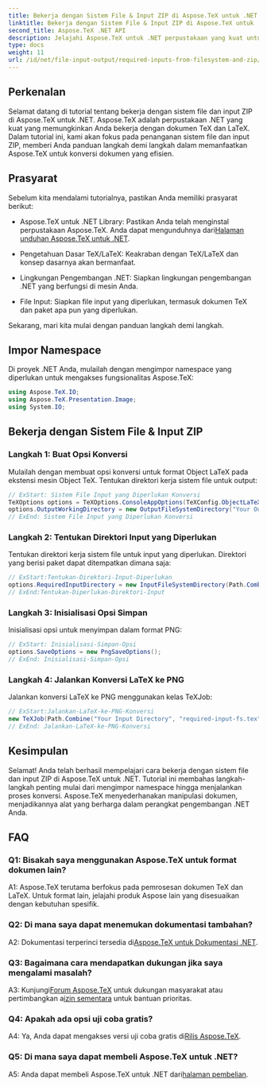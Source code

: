 ```yaml
---
title: Bekerja dengan Sistem File & Input ZIP di Aspose.TeX untuk .NET
linktitle: Bekerja dengan Sistem File & Input ZIP di Aspose.TeX untuk .NET
second_title: Aspose.TeX .NET API
description: Jelajahi Aspose.TeX untuk .NET perpustakaan yang kuat untuk penanganan dokumen TeX dan LaTeX. Konversi file secara efisien dengan sistem file dan input ZIP.
type: docs
weight: 11
url: /id/net/file-input-output/required-inputs-from-filesystem-and-zip/
---
```

## Perkenalan

Selamat datang di tutorial tentang bekerja dengan sistem file dan input ZIP di Aspose.TeX untuk .NET. Aspose.TeX adalah perpustakaan .NET yang kuat yang memungkinkan Anda bekerja dengan dokumen TeX dan LaTeX. Dalam tutorial ini, kami akan fokus pada penanganan sistem file dan input ZIP, memberi Anda panduan langkah demi langkah dalam memanfaatkan Aspose.TeX untuk konversi dokumen yang efisien.

## Prasyarat

Sebelum kita mendalami tutorialnya, pastikan Anda memiliki prasyarat berikut:

-  Aspose.TeX untuk .NET Library: Pastikan Anda telah menginstal perpustakaan Aspose.TeX. Anda dapat mengunduhnya dari[Halaman unduhan Aspose.TeX untuk .NET](https://releases.aspose.com/tex/net/).

- Pengetahuan Dasar TeX/LaTeX: Keakraban dengan TeX/LaTeX dan konsep dasarnya akan bermanfaat.

- Lingkungan Pengembangan .NET: Siapkan lingkungan pengembangan .NET yang berfungsi di mesin Anda.

- File Input: Siapkan file input yang diperlukan, termasuk dokumen TeX dan paket apa pun yang diperlukan.

Sekarang, mari kita mulai dengan panduan langkah demi langkah.

## Impor Namespace

Di proyek .NET Anda, mulailah dengan mengimpor namespace yang diperlukan untuk mengakses fungsionalitas Aspose.TeX:

```csharp
using Aspose.TeX.IO;
using Aspose.TeX.Presentation.Image;
using System.IO;
```

## Bekerja dengan Sistem File & Input ZIP

### Langkah 1: Buat Opsi Konversi

Mulailah dengan membuat opsi konversi untuk format Object LaTeX pada ekstensi mesin Object TeX. Tentukan direktori kerja sistem file untuk output:

```csharp
// ExStart: Sistem File Input yang Diperlukan Konversi
TeXOptions options = TeXOptions.ConsoleAppOptions(TeXConfig.ObjectLaTeX);
options.OutputWorkingDirectory = new OutputFileSystemDirectory("Your Output Directory");
// ExEnd: Sistem File Input yang Diperlukan Konversi
```

### Langkah 2: Tentukan Direktori Input yang Diperlukan

Tentukan direktori kerja sistem file untuk input yang diperlukan. Direktori yang berisi paket dapat ditempatkan dimana saja:

```csharp
// ExStart:Tentukan-Direktori-Input-Diperlukan
options.RequiredInputDirectory = new InputFileSystemDirectory(Path.Combine("Your Input Directory", "packages"));
// ExEnd:Tentukan-Diperlukan-Direktori-Input
```

### Langkah 3: Inisialisasi Opsi Simpan

Inisialisasi opsi untuk menyimpan dalam format PNG:

```csharp
// ExStart: Inisialisasi-Simpan-Opsi
options.SaveOptions = new PngSaveOptions();
// ExEnd: Inisialisasi-Simpan-Opsi
```

### Langkah 4: Jalankan Konversi LaTeX ke PNG

Jalankan konversi LaTeX ke PNG menggunakan kelas TeXJob:

```csharp
// ExStart:Jalankan-LaTeX-ke-PNG-Konversi
new TeXJob(Path.Combine("Your Input Directory", "required-input-fs.tex"), new ImageDevice(), options).Run();
// ExEnd: Jalankan-LaTeX-ke-PNG-Konversi
```

## Kesimpulan

Selamat! Anda telah berhasil mempelajari cara bekerja dengan sistem file dan input ZIP di Aspose.TeX untuk .NET. Tutorial ini membahas langkah-langkah penting mulai dari mengimpor namespace hingga menjalankan proses konversi. Aspose.TeX menyederhanakan manipulasi dokumen, menjadikannya alat yang berharga dalam perangkat pengembangan .NET Anda.

## FAQ

### Q1: Bisakah saya menggunakan Aspose.TeX untuk format dokumen lain?

A1: Aspose.TeX terutama berfokus pada pemrosesan dokumen TeX dan LaTeX. Untuk format lain, jelajahi produk Aspose lain yang disesuaikan dengan kebutuhan spesifik.

### Q2: Di mana saya dapat menemukan dokumentasi tambahan?

 A2: Dokumentasi terperinci tersedia di[Aspose.TeX untuk Dokumentasi .NET](https://reference.aspose.com/tex/net/).

### Q3: Bagaimana cara mendapatkan dukungan jika saya mengalami masalah?

 A3: Kunjungi[Forum Aspose.TeX](https://forum.aspose.com/c/tex/47) untuk dukungan masyarakat atau pertimbangkan a[izin sementara](https://purchase.aspose.com/temporary-license/) untuk bantuan prioritas.

### Q4: Apakah ada opsi uji coba gratis?

 A4: Ya, Anda dapat mengakses versi uji coba gratis di[Rilis Aspose.TeX](https://releases.aspose.com/).

### Q5: Di mana saya dapat membeli Aspose.TeX untuk .NET?

A5: Anda dapat membeli Aspose.TeX untuk .NET dari[halaman pembelian](https://purchase.aspose.com/buy).